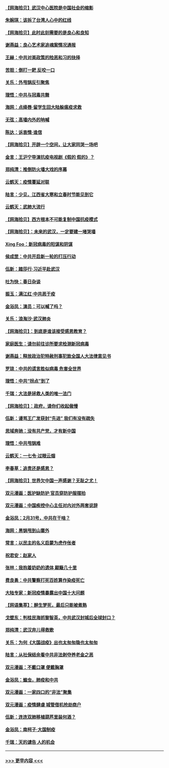 #### [【网海拾贝】武汉中心医院是中国社会的缩影](../pages/nsc993/n11946574.md?t=03180531) 
#### [朱婉琪：该拆了台湾人心中的红线](../pages/nsc993/n11946959.md?t=03180531) 
#### [【网海拾贝】此时此刻需要的是良心和良知](../pages/nsc993/n11945471.md?t=03180531) 
#### [谢燕益：良心艺术家追魂案情况通报](../pages/nsc993/n11945327.md?t=03180531) 
#### [王赫：中共对美政策的险恶和习的抉择](../pages/nsc993/n11944942.md?t=03180531) 
#### [苦胆：倒打一耙 反咬一口](../pages/nsc993/n11944542.md?t=03180531) 
#### [关乐：外甩锅反引聚焦](../pages/nsc993/n11944211.md?t=03180531) 
#### [理悟：中共与冠毒共舞](../pages/nsc993/n11944197.md?t=03180531) 
#### [海网：点绛唇‧留学生回大陆躲瘟疫求救](../pages/nsc993/n11944043.md?t=03180531) 
#### [无弦：高墙内外的呐喊](../pages/nsc993/n11943684.md?t=03180531) 
#### [陈达：诉衷情·谁信](../pages/nsc993/n11942899.md?t=03180531) 
#### [【网海拾贝】开辟一个空间，让大家同哭一场吧](../pages/nsc993/n11942165.md?t=03180531) 
#### [金言：王沪宁导演抗疫电视剧《假的 假的》？](../pages/nsc993/n11941510.md?t=03180531) 
#### [郑纯清：推倒防火墙大戏的序幕](../pages/nsc993/n11940838.md?t=03180531) 
#### [云鹤天：疫情蔓延对联](../pages/nsc993/n11940579.md?t=03180531) 
#### [陆言：少见，江西省大寒和立春时节能见到它](../pages/nsc993/n11939983.md?t=03180531) 
#### [云鹤天：武肺大流行](../pages/nsc993/n11939902.md?t=03180531) 
#### [【网海拾贝】西方根本不可能复制中国抗疫模式](../pages/nsc993/n11939725.md?t=03180531) 
#### [【网海拾贝】：未来的武汉，一定要建一堵哭墙](../pages/nsc993/n11938684.md?t=03180531) 
#### [Xing Foo：新冠病毒的阳谋和阴谋](../pages/nsc993/n11936086.md?t=03180531) 
#### [侯成罡：中共开启新一轮的打压行动](../pages/nsc993/n11935730.md?t=03180531) 
#### [伍新：踏莎行‧习近平赴武汉](../pages/nsc993/n11935157.md?t=03180531) 
#### [吐为快：春日杂谈](../pages/nsc993/n11934776.md?t=03180531) 
#### [振玉：满江红‧中共恶于疫](../pages/nsc993/n11934647.md?t=03180531) 
#### [金浴凤：演员：可以喊了吗？](../pages/nsc993/n11934602.md?t=03180531) 
#### [关乐：浪淘沙·武汉肺炎](../pages/nsc993/n11931792.md?t=03180531) 
#### [【网海拾贝】：到底是谁该接受感恩教育？](../pages/nsc993/n11931552.md?t=03180531) 
#### [家庭医生：请勿前往诊所要求检测新冠病毒](../pages/nsc993/n11929190.md?t=03180531) 
#### [谢燕益：释放政治犯特赦刑事犯致全国人大法律意见书](../pages/nsc993/n11928978.md?t=03180531) 
#### [罗琼：中共的谎言胜似病毒 危害全世界](../pages/nsc993/n11922636.md?t=03180531) 
#### [理悟：中共“拐点”到了](../pages/nsc993/n11928496.md?t=03180531) 
#### [千瑞：大法是拯救人类的唯一法门](../pages/nsc993/n11927637.md?t=03180531) 
#### [【网海拾贝】：政府，请你们收起傲慢](../pages/nsc993/n11926932.md?t=03180531) 
#### [伍新：谩骂王广发获封“先进” 我们有没有疏失](../pages/nsc993/n11926101.md?t=03180531) 
#### [思域奔驰：没有共产党，才有新中国](../pages/nsc993/n11926058.md?t=03180531) 
#### [理悟：中共甩锅难](../pages/nsc993/n11925355.md?t=03180531) 
#### [云鹤天：一七令·过眼云烟](../pages/nsc993/n11925284.md?t=03180531) 
#### [李春草：追责还是感恩？](../pages/nsc993/n11925274.md?t=03180531) 
#### [【网海拾贝】世界欠中国一声感谢？无耻之尤！](../pages/nsc993/n11925239.md?t=03180531) 
#### [双元漫画：医护缺防护 官员穿防护服摆拍](../pages/nsc993/n11923899.md?t=03180531) 
#### [双元漫画：中国疾控中心主任对内对外两套说辞](../pages/nsc993/n11921994.md?t=03180531) 
#### [金浴凤：2月31号，中共在干啥？](../pages/nsc993/n11922706.md?t=03180531) 
#### [海网：黑锅甩到山寨外](../pages/nsc993/n11922688.md?t=03180531) 
#### [常言：以民主的名义启蒙为虎作伥者](../pages/nsc993/n11922217.md?t=03180531) 
#### [祝君安：赵家人](../pages/nsc993/n11922209.md?t=03180531) 
#### [张林：我抱着奶奶的遗体 颠簸几十里](../pages/nsc993/n11920945.md?t=03180531) 
#### [费良勇：中共警察打死百姓算作染疫死亡](../pages/nsc993/n11919264.md?t=03180531) 
#### [大陆专家：新冠疫情暴露出中国十大问题](../pages/nsc993/n11919187.md?t=03180531) 
#### [【网语集萃】：醉生梦死，最后只能被煮熟](../pages/nsc993/n11918994.md?t=03180531) 
#### [戈壁东：判桂民海抓黎智英，中共武汉封城后全球封口？](../pages/nsc993/n11917982.md?t=03180531) 
#### [郑纯清：武汉弃儿得救歌](../pages/nsc993/n11917881.md?t=03180531) 
#### [关乐：为何《大国战疫》出也太匆匆隐也太匆匆](../pages/nsc993/n11917792.md?t=03180531) 
#### [陆言：从社保结余看中共非法剥夺养老金之恶](../pages/nsc993/n11917084.md?t=03180531) 
#### [双元漫画：不戴口罩 便戴胸罩](../pages/nsc993/n11916447.md?t=03180531) 
#### [金浴凤：蝗虫，肺疫和中共](../pages/nsc993/n11916904.md?t=03180531) 
#### [双元漫画：一家四口的“非法”聚集](../pages/nsc993/n11916378.md?t=03180531) 
#### [双元漫画：疫情肆虐 城管借机抢劫商户](../pages/nsc993/n11916310.md?t=03180531) 
#### [伍新：连连双肺移植葫芦里装何酒？](../pages/nsc993/n11913667.md?t=03180531) 
#### [金浴凤：南柯子·大国制疫](../pages/nsc993/n11913657.md?t=03180531) 
#### [千瑞：天的谴告  人的机会](../pages/nsc993/n11913309.md?t=03180531) 

----
#### [ >>> 更早内容 <<< ](../indexes/nsc993-earlier.md)
